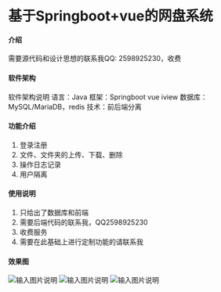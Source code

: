 # 基于Springboot+vue的网盘系统

#### 介绍
需要源代码和设计思想的联系我QQ: 2598925230，收费


#### 软件架构
软件架构说明
语言：Java
框架：Springboot vue iview
数据库：MySQL/MariaDB，redis
技术：前后端分离

#### 功能介绍

1. 登录注册
2. 文件、文件夹的上传、下载、删除
3. 操作日志记录
4. 用户隔离

#### 使用说明

1.  只给出了数据库和前端
2.  需要后端代码的联系我，QQ2598925230
3.  收费服务
4.  需要在此基础上进行定制功能的请联系我

#### 效果图

![输入图片说明](https://images.gitee.com/uploads/images/2022/0625/140520_5ef40a0f_5468438.png "深度截图_选择区域_20220624225619.png")
![输入图片说明](https://images.gitee.com/uploads/images/2022/0625/140532_66e3377d_5468438.png "深度截图_选择区域_20220624225638.png")
![输入图片说明](https://images.gitee.com/uploads/images/2022/0625/140539_d1feef5d_5468438.png "深度截图_选择区域_20220624225856.png")
